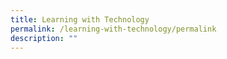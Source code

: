 ```yaml
---
title: Learning with Technology
permalink: /learning-with-technology/permalink
description: ""
---
```

